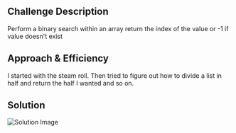## Challenge Description
Perform a binary search within an array return the index of the value or -1 if value doesn't exist

## Approach & Efficiency
<!-- What approach did you take? Why? What is the Big O space/time for this approach? -->
I started with the steam roll. Then tried to figure out how to divide a list in half and return the half I wanted and so on.

## Solution
<!-- Embedded whiteboard image -->
![Solution Image](assets/array_binary_search.png)